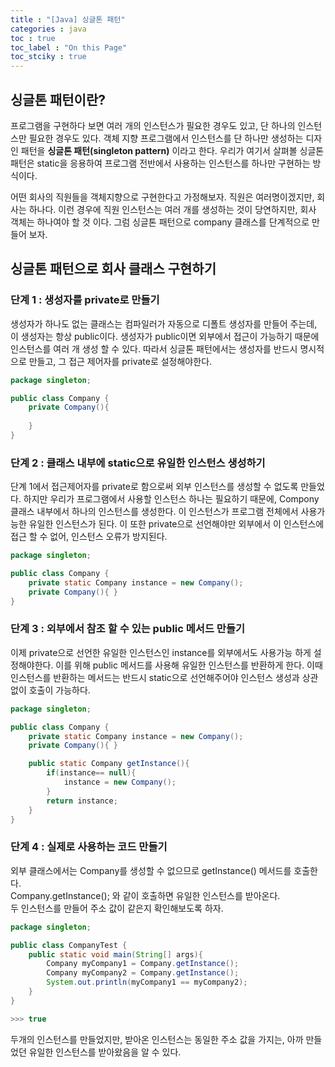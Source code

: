 ```yaml
---
title : "[Java] 싱글톤 패턴"
categories : java
toc : true
toc_label : "On this Page"
toc_stciky : true
---
```

## 싱글톤 패턴이란?
프로그램을 구현하다 보면 여러 개의 인스턴스가 필요한 경우도 있고, 단 하나의 인스턴스만 필요한 경우도 있다. 객체 지향 프로그램에서 인스턴스를 단 하나만 생성하는 디자인 패턴을 **싱글톤 패턴(singleton pattern)** 이라고 한다. 우리가 여기서 살펴볼 싱글톤 패턴은 static을 응용하여 프로그램 전반에서 사용하는 인스턴스를 하나만 구현하는 방식이다. 

어떤 회사의 직원들을 객체지향으로 구현한다고 가정해보자. 직원은 여러명이겠지만, 회사는 하나다.
이런 경우에 직원 인스턴스는 여러 개를 생성하는 것이 당연하지만, 회사 객체는 하나여야 할 것 이다.
그럼 싱글톤 패턴으로 company 클래스를 단계적으로 만들어 보자.

## 싱글톤 패턴으로 회사 클래스 구현하기
### 단계 1 : 생성자를 private로 만들기  
생성자가 하나도 없는 클래스는 컴파일러가 자동으로 디폴트 생성자를 만들어 주는데, 이 생성자는 항상 public이다. 생성자가 public이면 외부에서 접근이 가능하기 때문에 인스턴스를 여러 개 생성 할 수 있다. 따라서 싱글톤 패턴에서는 생성자를 반드시 명시적으로 만들고, 그 접근 제어자를 private로 설정해야한다.
```java
package singleton;

public class Company {
    private Company(){
        
    }
}
```
### 단계 2 : 클래스 내부에 static으로 유일한 인스턴스 생성하기   
단계 1에서 접근제어자를 private로 함으로써 외부 인스턴스를 생성할 수 없도록 만들었다. 하지만 우리가 프로그램에서 사용할 인스턴스 하나는 필요하기 때문에, Compony 클래스 내부에서 하나의 인스턴스를 생성한다. 이 인스턴스가 프로그램 전체에서 사용가능한 유일한 인스턴스가 된다.
이 또한 private으로 선언해야만 외부에서 이 인스턴스에 접근 할 수 없어, 인스턴스 오류가 방지된다.
```java
package singleton;

public class Company {
    private static Company instance = new Company();
    private Company(){ }
}
```
### 단계 3 : 외부에서 참조 할 수 있는 public 메서드 만들기    
이제 private으로 선언한 유일한 인스턴스인 instance를 외부에서도 사용가능 하게 설정해야한다.
이를 위해 public 메서드를 사용해 유일한 인스턴스를 반환하게 한다. 이때 인스턴스를 반환하는 메서드는 반드시 static으로 선언해주어야 인스턴스 생성과 상관없이 호출이 가능하다.
```java
package singleton;

public class Company {
    private static Company instance = new Company();
    private Company(){ }

    public static Company getInstance(){
        if(instance== null){
            instance = new Company();
        }
        return instance;
    }
}
```

### 단계 4 : 실제로 사용하는 코드 만들기
외부 클래스에서는 Company를 생성할 수 없으므로 getInstance() 메서드를 호출한다.   
Company.getInstance(); 와 같이 호출하면 유일한 인스턴스를 받아온다.    
두 인스턴스를 만들어 주소 값이 같은지 확인해보도록 하자.
```java
package singleton;

public class CompanyTest {
    public static void main(String[] args){
        Company myCompany1 = Company.getInstance();
        Company myCompany2 = Company.getInstance();
        System.out.println(myCompany1 == myCompany2);
    }
}

>>> true
```
두개의 인스턴스를 만들었지만, 받아온 인스턴스는 동일한 주소 값을 가지는, 아까 만들었던 유일한 인스턴스를 받아왔음을 알 수 있다.
